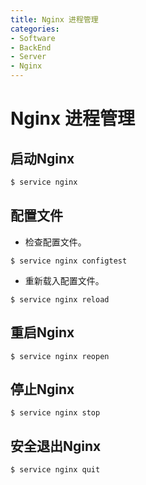 ```yaml
---
title: Nginx 进程管理
categories:
- Software
- BackEnd
- Server
- Nginx
---
```

# Nginx 进程管理

## 启动Nginx

```bash
$ service nginx
```

## 配置文件

- 检查配置文件。

```shell
$ service nginx configtest
```

- 重新载入配置文件。

```shell
$ service nginx reload
```

## 重启Nginx

```shell
$ service nginx reopen
```

## 停止Nginx

```shell
$ service nginx stop
```

## 安全退出Nginx

```shell
$ service nginx quit
```

